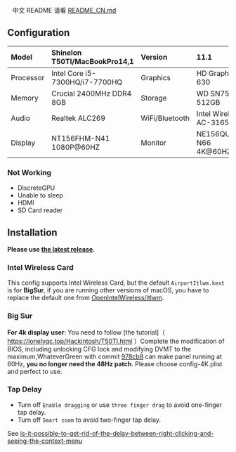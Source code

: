    中文 README 请看 [README_CN.md](README_CN.md)

## Configuration

| Model     | Shinelon T50TI/MacBookPro14,1    | Version        | 11.1                |
| :-------- | :--------------------------- | :------------- | :------------------ |
| Processor | Intel Core i5-7300HQ/i7-7700HQ | Graphics       | HD Graphics 630    |
| Memory    | Crucial 2400MHz DDR4 8GB  | Storage        | WD SN750 512GB |
| Audio     | Realtek ALC269               | WiFi/Bluetooth | Intel Wireless AC-3165   |
| Display   | NT156FHM-N41 1080P@60HZ            | Monitor        | NE156QUM-N66 4K@60HZ  |

### Not Working

- DiscreteGPU
- Unable to sleep
- HDMI
- SD Card reader

## Installation

**Please use [the latest release](https://github.com/LINGJP/Hackintosh-Shinelon-T50TI-EFI/releases/latest).** 

### Intel Wireless Card

This config supports Intel Wireless Card, but the default `AirportItlwm.kext` is for **BigSur**, if you are running other versions of macOS, you have to replace the default one from [OpenIntelWireless/itlwm](https://github.com/OpenIntelWireless/itlwm/releases).

### Big Sur

**For 4k display user**: You need to follow [the tutorial]（ https://lonelyqc.top/Hackintosh/T50TI.html ）Complete the modification of BIOS, including unlocking CFG lock and modifying DVMT to the maximum,WhateverGreen with commit [978cb8](https://github.com/acidanthera/WhateverGreen/commit/978cb8c7a744ac189074225fd8eb2f16feb5a4c0) can make panel running at 60Hz, **you no longer need the 48Hz patch**. Please choose config-4K.plist and perfect to use.

### Tap Delay

- Turn off `Enable dragging` or use `three finger drag` to avoid one-finger tap delay.
- Turn off `Smart zoom` to avoid two-finger tap delay.

See [is-it-possible-to-get-rid-of-the-delay-between-right-clicking-and-seeing-the-context-menu](https://apple.stackexchange.com/a/218181)
